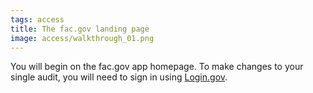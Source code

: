 ```yaml
---
tags: access
title: The fac.gov landing page
image: access/walkthrough_01.png
---
```


You will begin on the fac.gov app homepage. To make changes to your single audit, you will need to sign in using [Login.gov](http://login.gov).
